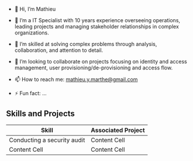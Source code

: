 - 👋 Hi, I’m Mathieu

- 👀 I’m a IT Specialist with 10 years experience overseeing operations, leading projects and managing stakeholder relationships in complex organizations.

- 🌱 I’m skilled at solving complex problems through analysis, collaboration, and attention to detail. 

- 💞️ I’m looking to collaborate on projects focusing on identity and access management, user provisioning/de-provisioning and access flow.

- 📫 How to reach me: mathieu.y.marthe@gmail.com

- ⚡ Fun fact: ...

<!---
mmat62/mmat62 is a ✨ special ✨ repository because its `README.md` (this file) appears on your GitHub profile.
You can click the Preview link to take a look at your changes.
--->
## Skills and Projects

| Skill  | Associated Project |
| ------------- | ------------- |
| Conducting a security audit  | Content Cell  |
| Content Cell  | Content Cell  |

